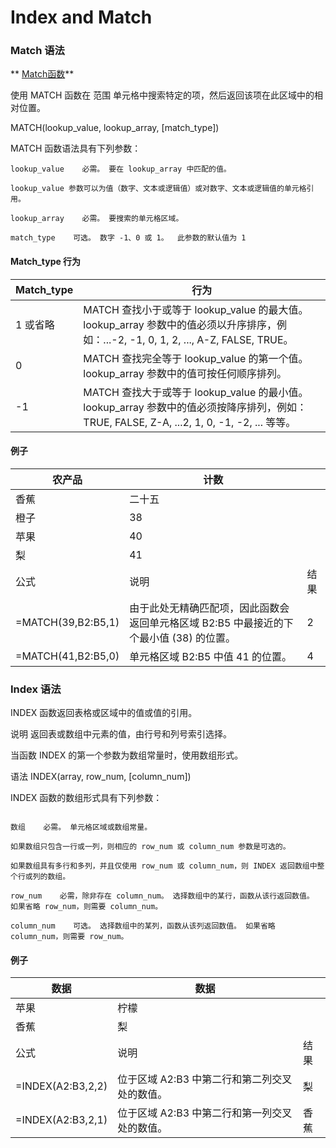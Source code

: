 Index and Match 
===

### Match 语法 

 ** [Match函数](https://support.office.com/zh-cn/article/match-%E5%87%BD%E6%95%B0-e8dffd45-c762-47d6-bf89-533f4a37673a)**

使用 MATCH 函数在 范围 单元格中搜索特定的项，然后返回该项在此区域中的相对位置。

MATCH(lookup_value, lookup_array, [match_type])

MATCH 函数语法具有下列参数：

```text
lookup_value    必需。 要在 lookup_array 中匹配的值。

lookup_value 参数可以为值（数字、文本或逻辑值）或对数字、文本或逻辑值的单元格引用。

lookup_array    必需。 要搜索的单元格区域。

match_type    可选。 数字 -1、0 或 1。  此参数的默认值为 1

```

#### Match_type 行为

|Match_type|行为|
|---|---|
|1 或省略|MATCH 查找小于或等于 lookup_value 的最大值。 lookup_array 参数中的值必须以升序排序，例如：...-2, -1, 0, 1, 2, ..., A-Z, FALSE, TRUE。|
|0|MATCH 查找完全等于 lookup_value 的第一个值。 lookup_array 参数中的值可按任何顺序排列。|
|-1|MATCH 查找大于或等于 lookup_value 的最小值。 lookup_array 参数中的值必须按降序排列，例如：TRUE, FALSE, Z-A, ...2, 1, 0, -1, -2, ... 等等。|


#### 例子

|农产品|计数||
|-|-|-|
|香蕉|二十五||
|橙子|38||
|苹果|40||
|梨|41||
|公式|说明|结果|
|=MATCH(39,B2:B5,1)|由于此处无精确匹配项，因此函数会返回单元格区域 B2:B5 中最接近的下个最小值 (38) 的位置。|2|
|=MATCH(41,B2:B5,0)|单元格区域 B2:B5 中值 41 的位置。|4|


### Index 语法

INDEX 函数返回表格或区域中的值或值的引用。

说明
返回表或数组中元素的值，由行号和列号索引选择。

当函数 INDEX 的第一个参数为数组常量时，使用数组形式。

语法
INDEX(array, row_num, [column_num])

INDEX 函数的数组形式具有下列参数：

```text

数组    必需。 单元格区域或数组常量。

如果数组只包含一行或一列，则相应的 row_num 或 column_num 参数是可选的。

如果数组具有多行和多列，并且仅使用 row_num 或 column_num，则 INDEX 返回数组中整个行或列的数组。

row_num    必需，除非存在 column_num。 选择数组中的某行，函数从该行返回数值。 如果省略 row_num，则需要 column_num。

column_num    可选。 选择数组中的某列，函数从该列返回数值。 如果省略 column_num，则需要 row_num。
```
#### 例子

|数据|数据||
|---|---|---|
|苹果|柠檬||
|香蕉|梨||
|公式|说明|结果|
|=INDEX(A2:B3,2,2)|位于区域 A2:B3 中第二行和第二列交叉处的数值。|梨|
|=INDEX(A2:B3,2,1)|位于区域 A2:B3 中第二行和第一列交叉处的数值。|香蕉|

